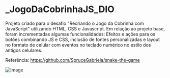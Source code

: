 # _JogoDaCobrinhaJS_DIO

Projeto criado para o desafio "Recriando o Jogo da Cobrinha com JavaScript" utilizando HTML, CSS e Javascript. 
Em relação ao projeto base, foram incrementadas algumas funcionalidades:
Efeitos e ações para os botões combinando JS e CSS, inclusão de fontes personalizadas e layout no formato de celular com eventos no teclado numérico no estilo dos antigos celulares.


Referência: https://github.com/SpruceGabriela/snake-the-game

![image](https://user-images.githubusercontent.com/57298002/206933043-43262f60-5a97-44fa-b335-60e782e05daf.png)
